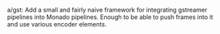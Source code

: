 a/gst: Add a small and fairly naive framework for integrating gstreamer pipelines
into Monado pipelines. Enough to be able to push frames into it and use various
encoder elements.
